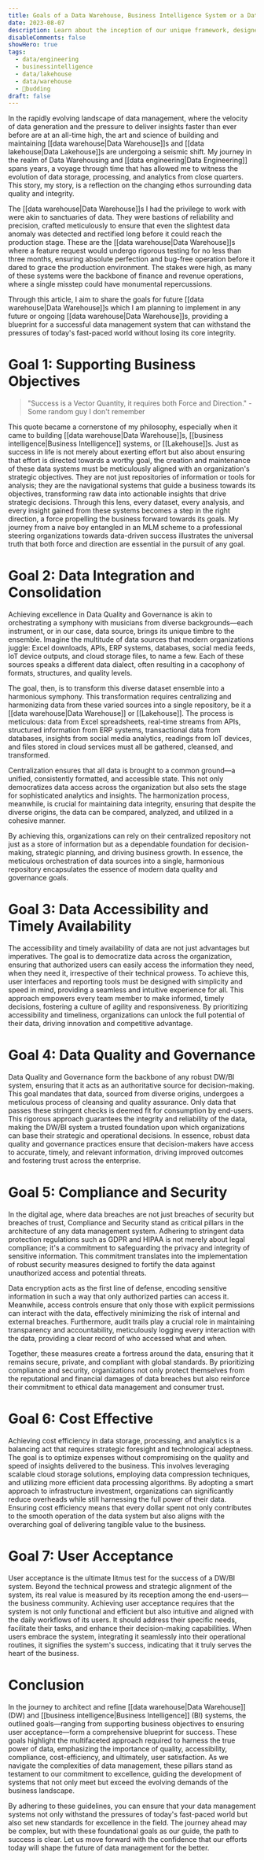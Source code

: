```yaml
---
title: Goals of a Data Warehouse, Business Intelligence System or a Data Lakehouse
date: 2023-08-07
description: Learn about the inception of our unique framework, designed to streamline and democratize the Data Engineering process. Understand how this innovation in Data Engineering has enhanced our development workflow, promoting efficiency and collaboration. However, innovation isn't without its challenge.
disableComments: false
showHero: true
tags:
  - data/engineering
  - businessintelligence
  - data/lakehouse
  - data/warehouse
  - 🌿budding
draft: false
---
```


In the rapidly evolving landscape of data management, where the velocity of data generation and the pressure to deliver insights faster than ever before are at an all-time high, the art and science of building and maintaining [[data warehouse|Data Warehouse]]s and [[data lakehouse|Data Lakehouse]]s are undergoing a seismic shift. My journey in the realm of Data Warehousing and [[data engineering|Data Engineering]] spans years, a voyage through time that has allowed me to witness the evolution of data storage, processing, and analytics from close quarters. This story, my story, is a reflection on the changing ethos surrounding data quality and integrity.

The [[data warehouse|Data Warehouse]]s I had the privilege to work with were akin to sanctuaries of data. They were bastions of reliability and precision, crafted meticulously to ensure that even the slightest data anomaly was detected and rectified long before it could reach the production stage. These are the [[data warehouse|Data Warehouse]]s where a feature request would undergo rigorous testing for no less than three months, ensuring absolute perfection and bug-free operation before it dared to grace the production environment. The stakes were high, as many of these systems were the backbone of finance and revenue operations, where a single misstep could have monumental repercussions.

Through this article, I aim to share the goals for future [[data warehouse|Data Warehouse]]s which I am planning to implement in any future or ongoing [[data warehouse|Data Warehouse]]s, providing a blueprint for a successful data management system that can withstand the pressures of today's fast-paced world without losing its core integrity. 

# Goal 1: Supporting Business Objectives

> "Success is a Vector Quantity, it requires both Force and Direction." - Some random guy I don't remember

This quote became a cornerstone of my philosophy, especially when it came to building [[data warehouse|Data Warehouse]]s, [[business intelligence|Business Intelligence]] systems, or [[Lakehouse]]s. Just as success in life is not merely about exerting effort but also about ensuring that effort is directed towards a worthy goal, the creation and maintenance of these data systems must be meticulously aligned with an organization's strategic objectives. They are not just repositories of information or tools for analysis; they are the navigational systems that guide a business towards its objectives, transforming raw data into actionable insights that drive strategic decisions.  Through this lens, every dataset, every analysis, and every insight gained from these systems becomes a step in the right direction, a force propelling the business forward towards its goals. My journey from a naive boy entangled in an MLM scheme to a professional steering organizations towards data-driven success
illustrates the universal truth that both force and direction are essential in the pursuit of any goal.

# Goal 2: Data Integration and Consolidation

Achieving excellence in Data Quality and Governance is akin to orchestrating a symphony with musicians from diverse backgrounds—each instrument, or in our case, data source, brings its unique timbre to the ensemble. Imagine the multitude of data sources that modern organizations juggle: Excel downloads, APIs, ERP systems, databases, social media feeds, IoT device outputs, and cloud storage files, to name a few. Each of these sources speaks a different data dialect, often resulting in a cacophony of formats, structures, and quality
levels.

The goal, then, is to transform this diverse dataset ensemble into a harmonious symphony. This transformation requires centralizing and harmonizing data from these varied sources into a single repository, be it a [[data warehouse|Data Warehouse]] or [[Lakehouse]]. The process is meticulous: data from Excel spreadsheets, real-time streams from APIs, structured information from ERP systems, transactional data from databases, insights from social media analytics, readings from IoT devices, and files stored in cloud services must all be gathered, cleansed, and
transformed.

Centralization ensures that all data is brought to a common ground—a unified, consistently formatted, and accessible state. This not only democratizes data access across the organization but also sets the stage for sophisticated analytics and insights. The harmonization process, meanwhile, is crucial for maintaining data integrity, ensuring that despite the diverse origins, the data can be compared, analyzed, and utilized in a cohesive manner. 

By achieving this, organizations can rely on their centralized repository not just as a store of information but as a dependable foundation for decision-making, strategic planning, and driving business growth. In essence, the meticulous orchestration of data sources into a single, harmonious repository encapsulates the essence of modern data quality and governance goals.

# Goal 3: Data Accessibility and Timely Availability

The accessibility and timely availability of data are not just advantages but imperatives. The goal is to democratize data across the organization, ensuring that authorized users can easily access the information they need, when they need it, irrespective of their technical prowess. To achieve this, user interfaces and reporting tools must be designed with simplicity and speed in mind, providing a seamless and intuitive experience for all. This approach empowers every team member to make informed, timely decisions, fostering a culture of agility and responsiveness. By prioritizing accessibility and timeliness, organizations can unlock the full potential of their data, driving innovation and competitive advantage.

# Goal 4: Data Quality and Governance

Data Quality and Governance form the backbone of any robust DW/BI system, ensuring that it acts as an authoritative source for decision-making. This goal mandates that data, sourced from diverse origins, undergoes a meticulous process of cleansing and quality assurance. Only data that passes these stringent checks is deemed fit for consumption by end-users. This rigorous approach guarantees the integrity and reliability of the data, making the DW/BI system a trusted foundation upon which organizations can base their strategic and operational decisions. In essence, robust data quality and governance practices ensure that decision-makers have access to accurate, timely, and relevant information, driving improved outcomes and fostering trust across the enterprise.

# Goal 5: Compliance and Security

In the digital age, where data breaches are not just breaches of security but breaches of trust, Compliance and Security stand as critical pillars in the architecture of any data management system. Adhering to stringent data protection regulations such as GDPR and HIPAA is not merely about legal compliance; it's a commitment to safeguarding the privacy and integrity of sensitive information. This commitment translates into the implementation of robust security measures designed to fortify the data against unauthorized access and potential threats. 

Data encryption acts as the first line of defense, encoding sensitive information in such a way that only authorized parties can access it. Meanwhile, access controls ensure that only those with explicit permissions can interact with the data, effectively minimizing the risk of internal and external breaches. Furthermore, audit trails play a crucial role in maintaining transparency and accountability, meticulously logging every interaction with the data, providing a clear record of who accessed what and when. 

Together, these measures create a fortress around the data, ensuring that it remains secure, private, and compliant with global standards. By prioritizing compliance and security, organizations not only protect themselves from the reputational and financial damages of data breaches but also reinforce their commitment to ethical data management and consumer trust.

# Goal 6: Cost Effective

Achieving cost efficiency in data storage, processing, and analytics is a balancing act that requires strategic foresight and technological adeptness. The goal is to optimize expenses without compromising on the quality and speed of insights delivered to the business. This involves leveraging scalable cloud storage solutions, employing data compression techniques, and utilizing more efficient data processing algorithms. By adopting a smart approach to infrastructure investment, organizations can significantly reduce overheads while still harnessing the full power of their data. Ensuring cost efficiency means that every dollar spent not only contributes to the smooth operation of the data system but also aligns with the overarching goal of delivering tangible value to the business.

# Goal 7: User Acceptance

User acceptance is the ultimate litmus test for the success of a DW/BI system.  Beyond the technical prowess and strategic alignment of the system, its real value is measured by its reception among the end-users—the business community.  Achieving user acceptance requires that the system is not only functional and efficient but also intuitive and aligned with the daily workflows of its users.  It should address their specific needs, facilitate their tasks, and enhance their decision-making capabilities. When users embrace the system, integrating it seamlessly into their operational routines, it signifies the system's success, indicating that it truly serves the heart of the business.

# Conclusion

In the journey to architect and refine [[data warehouse|Data Warehouse]] (DW) and [[business intelligence|Business Intelligence]] (BI) systems, the outlined goals—ranging from supporting business objectives to ensuring user acceptance—form a comprehensive blueprint for success. These goals highlight the multifaceted approach required to harness the true power of data, emphasizing the importance of quality, accessibility, compliance, cost-efficiency, and ultimately, user satisfaction. As we navigate the complexities of data management, these pillars stand as testament to our commitment to excellence, guiding the development of systems that not only meet but exceed the evolving demands of the business landscape.

By adhering to these guidelines, you can ensure that your data management
systems not only withstand the pressures of today's fast-paced world but also
set new standards for excellence in the field. The journey ahead may be complex,
but with these foundational goals as our guide, the path to success is clear.
Let us move forward with the confidence that our efforts today will shape the
future of data management for the better.
